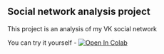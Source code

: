 ## Social network analysis project

This project is an analysis of my VK social network

You can try it yourself - [![Open In Colab](https://colab.research.google.com/assets/colab-badge.svg)](https://colab.research.google.com/drive/1s5RbJvwpCCw7ox5PO6xs1LrS7E23pn44)
